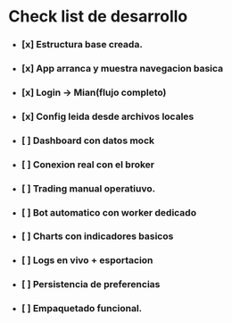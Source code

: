 # Check list de desarrollo
- ### [x] Estructura base creada.
- ### [x] App arranca y muestra navegacion basica
- ### [x] Login -> Mian(flujo completo)
- ### [x] Config leida desde archivos locales
- ### [ ] Dashboard con datos mock
- ### [ ] Conexion real con el broker
- ### [ ] Trading manual operatiuvo.
- ### [ ] Bot automatico con worker dedicado
- ### [ ] Charts con indicadores basicos
- ### [ ] Logs en vivo + esportacion
- ### [ ] Persistencia de preferencias
- ### [ ] Empaquetado funcional.

